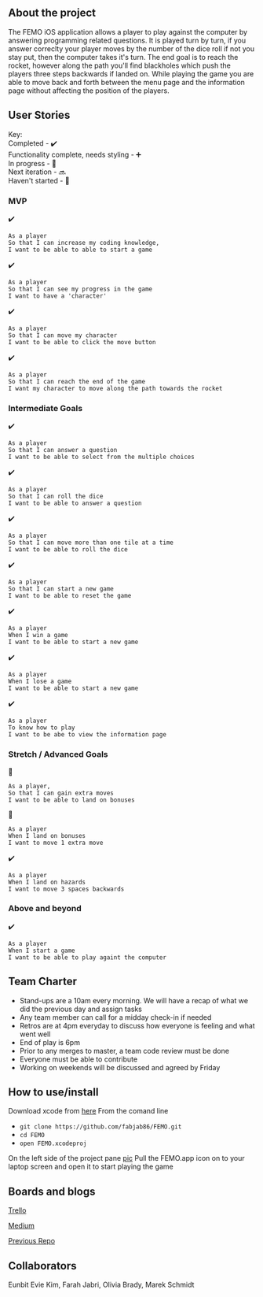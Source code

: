 ## About the project
The FEMO iOS application allows a player to play against the computer by answering programming related questions. It is played turn by turn, if you answer correclty your player moves by the number of the dice roll if not you stay put, then the computer takes it's turn. The end goal is to reach the rocket, however along the path you'll find blackholes which push the players three steps backwards if landed on. While playing the game you are able to move back and forth between the menu page and the information page without affecting the position of the players.   

## User Stories

Key:  
Completed - :heavy_check_mark:  
Functionality complete, needs styling - :heavy_plus_sign:  
In progress - :construction:  
Next iteration - :soon:  
Haven't started - :beers:  

### MVP
:heavy_check_mark:
```
As a player
So that I can increase my coding knowledge,
I want to be able to able to start a game
```

:heavy_check_mark:
```
As a player
So that I can see my progress in the game
I want to have a 'character'
```

:heavy_check_mark:
```
As a player
So that I can move my character
I want to be able to click the move button
```
:heavy_check_mark:
```
As a player
So that I can reach the end of the game
I want my character to move along the path towards the rocket
```

### Intermediate Goals
:heavy_check_mark:
```
As a player
So that I can answer a question
I want to be able to select from the multiple choices
```

:heavy_check_mark:
```
As a player
So that I can roll the dice
I want to be able to answer a question
```

:heavy_check_mark:
```
As a player
So that I can move more than one tile at a time
I want to be able to roll the dice 
```
:heavy_check_mark:
```
As a player
So that I can start a new game
I want to be able to reset the game
```
:heavy_check_mark:
```
As a player
When I win a game
I want to be able to start a new game
```
:heavy_check_mark:
```
As a player
When I lose a game
I want to be able to start a new game
```
:heavy_check_mark:
```
As a player
To know how to play 
I want to be abe to view the information page
````

### Stretch / Advanced Goals
:beers:
```
As a player,
So that I can gain extra moves
I want to be able to land on bonuses 
```

:beers:
```
As a player 
When I land on bonuses 
I want to move 1 extra move
```

:heavy_check_mark:
```
As a player
When I land on hazards
I want to move 3 spaces backwards
```

### Above and beyond

:heavy_check_mark:
```
As a player
When I start a game
I want to be able to play againt the computer
```
## Team Charter

- Stand-ups are a 10am every morning. We will have a recap of what we did the previous day and assign tasks
- Any team member can call for a midday check-in if needed
- Retros are at 4pm everyday to discuss how everyone is feeling and what went well
- End of play is 6pm
- Prior to any merges to master, a team code review must be done
- Everyone must be able to contribute
- Working on weekends will be discussed and agreed by Friday


## How to use/install
Download xcode from [here](https://developer.apple.com/xcode/)
From the comand line 
- `git clone https://github.com/fabjab86/FEMO.git`
- `cd FEMO`
- `open FEMO.xcodeproj`

On the left side of the project pane [pic](projectFiles.png)
Pull the FEMO.app icon on to your laptop screen and open it to start playing the game  

## Boards and blogs
[Trello](https://trello.com/b/NeNjHIRE/bejewellled-code-app)

[Medium](https://medium.com/teamfemo)

[Previous Repo](https://github.com/fabjab86/FEMO)

## Collaborators
Eunbit Evie Kim, Farah Jabri, Olivia Brady, Marek Schmidt





